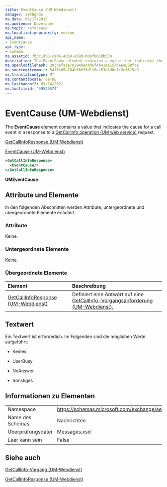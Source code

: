 ```yaml
---
title: EventCause (UM-Webdienst)
manager: sethgros
ms.date: 09/17/2015
ms.audience: Developer
ms.topic: reference
ms.localizationpriority: medium
api_name:
- EventCause
api_type:
- schema
ms.assetid: 7b3c1db8-cad4-4050-a50d-b06f065db530
description: The EventCause element contains a value that indicates the cause for a call event in a response to a GetCallInfo operation (UM web service) request.
ms.openlocfilehash: 203cefa1a70294bec4d6f4b41aa157da6e639fce
ms.sourcegitcommit: 54f6cd5a704b36b76d110ee53a6d6c1c3e15f5a9
ms.translationtype: MT
ms.contentlocale: de-DE
ms.lasthandoff: 09/24/2021
ms.locfileid: "59546574"
---
```

# <a name="eventcause-um-web-service"></a>EventCause (UM-Webdienst)

The **EventCause** element contains a value that indicates the cause for a call event in a response to a [GetCallInfo operation (UM web service)](getcallinfo-operation-um-web-service.md) request. 
  
[GetCallInfoResponse (UM-Webdienst)](getcallinforesponse-um-web-service.md)
  
[EventCause (UM-Webdienst)](eventcause-um-web-service.md)
  
```xml
<GetCallInfoResponse>
  <EventCause/>
</GetCallInfoResponse>
```

 **UMEventCause**
## <a name="attributes-and-elements"></a>Attribute und Elemente

In den folgenden Abschnitten werden Attribute, untergeordnete und übergeordnete Elemente erläutert.
  
### <a name="attributes"></a>Attribute

Keine.
  
### <a name="child-elements"></a>Untergeordnete Elemente

Keine.
  
### <a name="parent-elements"></a>Übergeordnete Elemente

|**Element**|**Beschreibung**|
|:-----|:-----|
|[GetCallInfoResponse (UM-Webdienst)](getcallinforesponse-um-web-service.md) <br/> |Definiert eine Antwort auf eine [GetCallInfo-Vorgangsanforderung (UM-Webdienst).](getcallinfo-operation-um-web-service.md)  <br/> |
   
## <a name="text-value"></a>Textwert

Ein Textwert ist erforderlich. Im Folgenden sind die möglichen Werte aufgeführt:
  
- Keines
    
- UserBusy
    
- NoAnswer
    
- Sonstiges
    
## <a name="element-information"></a>Informationen zu Elementen

|||
|:-----|:-----|
|Namespace  <br/> |https://schemas.microsoft.com/exchange/services/2006/messages  <br/> |
|Name des Schemas  <br/> |Nachrichten  <br/> |
|Überprüfungsdatei  <br/> |Messages.xsd  <br/> |
|Leer kann sein  <br/> |False  <br/> |
   
## <a name="see-also"></a>Siehe auch



[GetCallInfo-Vorgang (UM-Webdienst)](getcallinfo-operation-um-web-service.md)
  
[GetCallInfoResponse (UM-Webdienst)](getcallinforesponse-um-web-service.md)

